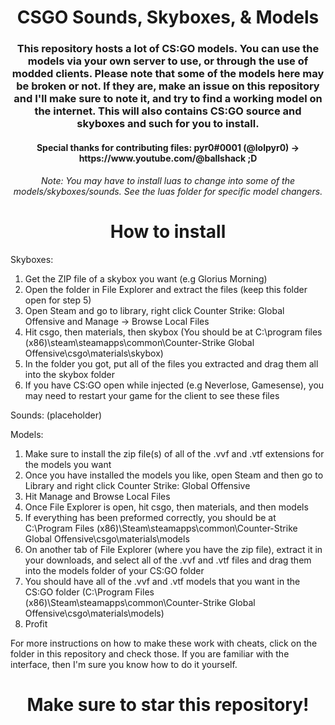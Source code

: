 <h1 align="center">CSGO Sounds, Skyboxes, & Models</h1>

<h3 align="center"> This repository hosts a lot of CS:GO models. You can use the models via your own server to use, or through the use of modded clients.
Please note that some of the models here may be broken or not. If they are, make an issue on this repository and I'll make sure to note it, and try to find a working model on the internet. This will also contains CS:GO source and skyboxes and such for you to install.</h3>

<h4 align="center">Special thanks for contributing files: pyr0#0001 (@lolpyr0) -> https://www.youtube.com/@ballshack ;D</h4>
<h6 align="center">Note: You may have to install luas to change into some of the models/skyboxes/sounds. See the luas folder for specific model changers.</h6>

<h1 align="center">How to install</h1>

Skyboxes:

1. Get the ZIP file of a skybox you want (e.g Glorius Morning)
2. Open the folder in File Explorer and extract the files (keep this folder open for step 5)
3. Open Steam and go to library, right click Counter Strike: Global Offensive and Manage -> Browse Local Files
4. Hit csgo, then materials, then skybox (You should be at C:\program files (x86)\steam\steamapps\common\Counter-Strike Global Offensive\csgo\materials\skybox)
5. In the folder you got, put all of the files you extracted and drag them all into the skybox folder
6. If you have CS:GO open while injected (e.g Neverlose, Gamesense), you may need to restart your game for the client to see these files

Sounds: (placeholder)

Models:

1. Make sure to install the zip file(s) of all of the .vvf and .vtf extensions for the models you want
2. Once you have installed the models you like, open Steam and then go to Library and right click Counter Strike: Global Offensive
3. Hit Manage and Browse Local Files
4. Once File Explorer is open, hit csgo, then materials, and then models
5. If everything has been preformed correctly, you should be at C:\Program Files (x86)\Steam\steamapps\common\Counter-Strike Global Offensive\csgo\materials\models
6. On another tab of File Explorer (where you have the zip file), extract it in your downloads, and select all of the .vvf and .vtf files and drag them into the models folder of your CS:GO folder
7. You should have all of the .vvf and .vtf models that you want in the CS:GO folder (C:\Program Files (x86)\Steam\steamapps\common\Counter-Strike Global Offensive\csgo\materials\models)
8. Profit

For more instructions on how to make these work with cheats, click on the folder in this repository and check those. If you are familiar with the interface, then I'm sure you know how to do it yourself.

<h1 align="center">Make sure to star this repository!</h1>

